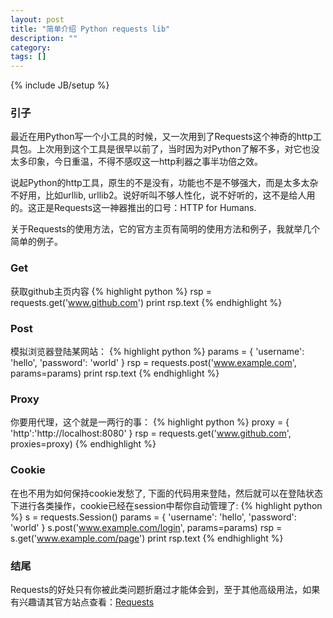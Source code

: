 ```yaml
---
layout: post
title: "简单介绍 Python requests lib"
description: ""
category: 
tags: []
---
```

{% include JB/setup %}
### 引子
最近在用Python写一个小工具的时候，又一次用到了Requests这个神奇的http工具包。上次用到这个工具是很早以前了，当时因为对Python了解不多，对它也没太多印象，今日重温，不得不感叹这一http利器之事半功倍之效。

说起Python的http工具，原生的不是没有，功能也不是不够强大，而是太多太杂不好用，比如urllib,  urllib2。说好听叫不够人性化，说不好听的，这不是给人用的。这正是Requests这一神器推出的口号：HTTP for Humans.  

关于Requests的使用方法，它的官方主页有简明的使用方法和例子，我就举几个简单的例子。
### Get
获取github主页内容
{% highlight python %}
rsp = requests.get('www.github.com')
print rsp.text
{% endhighlight %}

### Post
模拟浏览器登陆某网站：
{% highlight python %}
params = {
	'username': 'hello',
	'password': 'world'
}
rsp = requests.post('www.example.com', params=params)
print rsp.text
{% endhighlight %}

### Proxy
你要用代理，这个就是一两行的事：
{% highlight python %}
proxy = {
	'http':'http://localhost:8080'
}
rsp = requests.get('www.github.com', proxies=proxy)
{% endhighlight %}

### Cookie
在也不用为如何保持cookie发愁了, 下面的代码用来登陆，然后就可以在登陆状态下进行各类操作，cookie已经在session中帮你自动管理了:
{% highlight python %}
s = requests.Session()
params = {
	'username': 'hello',
	'password': 'world'
}
s.post('www.example.com/login', params=params)
rsp = s.get('www.example.com/page')
print rsp.text
{% endhighlight %}

### 结尾
Requests的好处只有你被此类问题折磨过才能体会到，至于其他高级用法，如果有兴趣请其官方站点查看：[Requests](http://docs.python-requests.org)



